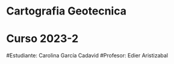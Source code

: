 # Cartografia Geotecnica
# Curso 2023-2
#Estudiante: Carolina García Cadavid
#Profesor: Edier Aristizabal
